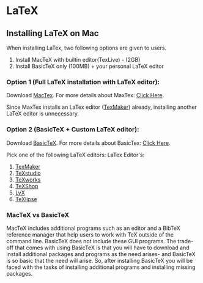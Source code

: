 # LaTeX

## Installing LaTeX on Mac

When installing LaTex, two following options are given to users.
  1. Install MacTeX with builtin editor(TexLive) - (2GB)
  2. Install BasicTeX only (100MB) + your personal LaTeX editor

### Option 1 (Full LaTeX installation with LaTeX editor):

Download [MacTex](http://www.tug.org/mactex/).
For more details about MaxTex: [Click Here](https://www.tug.org/mactex/What_Is_Installed.pdf).

Since MaxTex installs an LaTex editor ([TexMaker](http://www.xm1math.net/texmaker/download.html)) already, installing another LaTeX editor is unnecessary.

### Option 2 (BasicTeX + Custom LaTeX editor):

Download [BasicTeX](http://tug.org/mactex/morepackages.html).
For more details about BasicTex: [Click Here](http://pages.uoregon.edu/koch/BasicTeX.pdf).

Pick one of the following LaTeX editors:
LaTex Editor's:
  1. [TexMaker](http://www.xm1math.net/texmaker/)
  2. [TeXstudio](http://texstudio.sourceforge.net/)
  3. [TeXworks](https://github.com/TeXworks/texworks/releases)
  4. [TeXShop](http://pages.uoregon.edu/koch/texshop/)
  5. [LyX](http://www.lyx.org/)
  6. [TeXlipse](http://texlipse.sourceforge.net/)

### MacTeX vs BasicTeX

MacTeX includes additional programs such as an editor and a BibTeX reference manager that help users to work with TeX outside of the command line. BasicTeX does not include these GUI programs. The trade-off that comes with using BasicTeX is that you will have to download and install additional packages and programs as the need arises- and BasicTeX is so basic that the need will arise. So, after installing BasicTeX you will be faced with the tasks of installing additional programs and installing missing packages.
